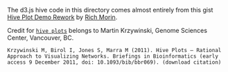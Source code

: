 The d3.js hive code in this directory comes almost entirely from this gist [Hive Plot Demo Rework](https://gist.github.com/RichMorin/2117857) by [Rich Morin](http://www.cfcl.com/rdm/).

Credit for [`hive plots`](http://egweb.bcgsc.ca/) belongs to Martin Krzywinski, Genome Sciences Center, Vancouver, BC.

```
Krzywinski M, Birol I, Jones S, Marra M (2011). Hive Plots — Rational Approach to Visualizing Networks. Briefings in Bioinformatics (early access 9 December 2011, doi: 10.1093/bib/bbr069). (download citation)
```
